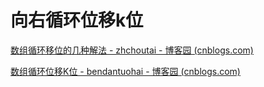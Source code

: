 # 向右循环位移k位

[数组循环移位的几种解法 - zhchoutai - 博客园 (cnblogs.com)](https://www.cnblogs.com/zhchoutai/p/8724172.html)

[数组循环位移K位 - bendantuohai - 博客园 (cnblogs.com)](https://www.cnblogs.com/bendantuohai/p/4627500.html)